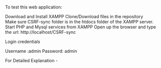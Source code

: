 To test this web application:

Download and Install XAMPP
Clone/Download files in the repository  
Make sure CSRF-sync folder is in the htdocs folder of the XAMPP server.
Start PHP and Mysql services from XAMPP 
Open up the browser and type the url: http://localhost/CSRF-sync

Login credentials

Username :admin 
Password: admin

For Detailed Explanation - 
